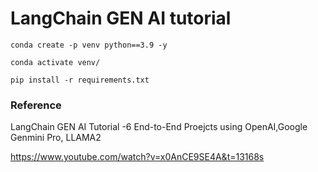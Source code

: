 # LangChain GEN AI tutorial

```
conda create -p venv python==3.9 -y
```


```
conda activate venv/
```

```
pip install -r requirements.txt
```





### Reference

LangChain GEN AI Tutorial -6 End-to-End Proejcts using OpenAI,Google Genmini Pro, LLAMA2

https://www.youtube.com/watch?v=x0AnCE9SE4A&t=13168s
